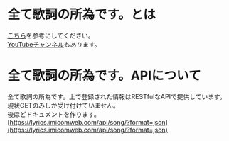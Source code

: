# 全て歌詞の所為です。とは  
[こちら](https://lyrics.imicomweb.com/static/subekashi/pdf/slide.pdf)を参考にしてください。  
[YouTubeチャンネル](https://www.youtube.com/@subekashi)もあります。  
  
# 全て歌詞の所為です。APIについて  
全て歌詞の所為です。上で登録された情報はRESTfulなAPIで提供しています。  
現状GETのみしか受け付けていません。  
後ほどドキュメントを作ります。  
[https://lyrics.imicomweb.com/api/song/?format=json](https://lyrics.imicomweb.com/api/song/?format=json)  